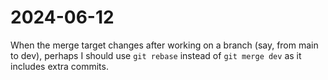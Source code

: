 # 2024-06-12

When the merge target changes after working on a branch (say, from main to dev), perhaps I should use `git rebase` instead of `git merge dev` as it includes extra commits.
